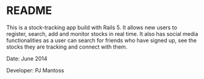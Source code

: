 # README

This is a stock-tracking app build with Rails 5. It allows new users to register, search, add and monitor stocks in real time. It also has social media functionalities as a user can search for friends who have signed up, see the stocks they are tracking and connect with them.

Date: June 2014

Developer: PJ Mantoss